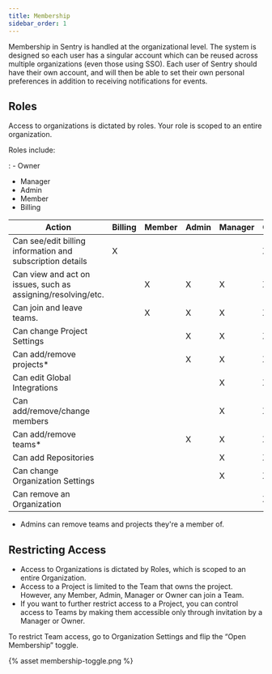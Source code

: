 ```yaml
---
title: Membership
sidebar_order: 1
---
```


Membership in Sentry is handled at the organizational level. The system is designed so each user has a singular account which can be reused across multiple organizations (even those using SSO). Each user of Sentry should have their own account, and will then be able to set their own personal preferences in addition to receiving notifications for events.

## Roles

Access to organizations is dictated by roles. Your role is scoped to an entire organization.

Roles include:

: -   Owner
  -   Manager
  -   Admin
  -   Member
  -   Billing

| Action | Billing | Member | Admin | Manager | Owner |
| --- | --- | --- | --- | --- | --- |
| Can see/edit billing information and subscription details | X |   |   |   | X |
| Can view and act on issues, such as assigning/resolving/etc. |   | X | X | X | X |
| Can join and leave teams. |   | X | X | X | X |
| Can change Project Settings |   |   | X | X | X |
| Can add/remove projects* |   |   | X | X | X |
| Can edit Global Integrations |   |   |   | X | X |
| Can add/remove/change members |   |   |   | X | X |
| Can add/remove teams* |   |   | X | X | X |
| Can add Repositories |   |   |   | X | X |
| Can change Organization Settings |   |   |   | X | X |
| Can remove an Organization |   |   |   |   | X |

* Admins can remove teams and projects they're a member of.

## Restricting Access

-   Access to Organizations is dictated by Roles, which is scoped to an entire Organization.
-   Access to a Project is limited to the Team that owns the project. However, any Member, Admin, Manager or Owner can join a Team.
-   If you want to further restrict access to a Project, you can control access to Teams by making them accessible only through invitation by a Manager or Owner.

To restrict Team access, go to Organization Settings and flip the “Open Membership” toggle.

{% asset membership-toggle.png %}
